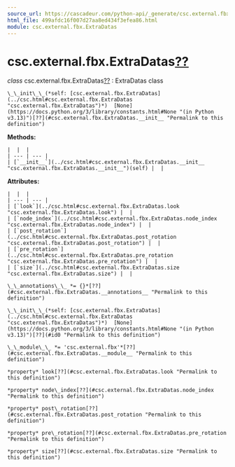 ```yaml
---
source_url: https://cascadeur.com/python-api/_generate/csc.external.fbx.ExtraDatas.html
html_file: 499afdc16f007d27aa8ed434f3efea86.html
module: csc.external.fbx.ExtraDatas
---
```


# csc.external.fbx.ExtraDatas[??](#csc-external-fbx-extradatas "Permalink to this heading")

*class* csc.external.fbx.ExtraDatas[??](#csc.external.fbx.ExtraDatas "Permalink to this definition")
:   ExtraDatas class

    \_\_init\_\_(*self: [csc.external.fbx.ExtraDatas](../csc.html#csc.external.fbx.ExtraDatas "csc.external.fbx.ExtraDatas")*)  [None](https://docs.python.org/3/library/constants.html#None "(in Python v3.13)")[??](#csc.external.fbx.ExtraDatas.__init__ "Permalink to this definition")

    
**Methods:**

    |  |  |
    | --- | --- |
    | [`__init__`](../csc.html#csc.external.fbx.ExtraDatas.__init__ "csc.external.fbx.ExtraDatas.__init__")(self) |  |

    
**Attributes:**

    |  |  |
    | --- | --- |
    | [`look`](../csc.html#csc.external.fbx.ExtraDatas.look "csc.external.fbx.ExtraDatas.look") |  |
    | [`node_index`](../csc.html#csc.external.fbx.ExtraDatas.node_index "csc.external.fbx.ExtraDatas.node_index") |  |
    | [`post_rotation`](../csc.html#csc.external.fbx.ExtraDatas.post_rotation "csc.external.fbx.ExtraDatas.post_rotation") |  |
    | [`pre_rotation`](../csc.html#csc.external.fbx.ExtraDatas.pre_rotation "csc.external.fbx.ExtraDatas.pre_rotation") |  |
    | [`size`](../csc.html#csc.external.fbx.ExtraDatas.size "csc.external.fbx.ExtraDatas.size") |  |

    \_\_annotations\_\_ *= {}*[??](#csc.external.fbx.ExtraDatas.__annotations__ "Permalink to this definition")

    \_\_init\_\_(*self: [csc.external.fbx.ExtraDatas](../csc.html#csc.external.fbx.ExtraDatas "csc.external.fbx.ExtraDatas")*)  [None](https://docs.python.org/3/library/constants.html#None "(in Python v3.13)")[??](#id0 "Permalink to this definition")

    \_\_module\_\_ *= 'csc.external.fbx'*[??](#csc.external.fbx.ExtraDatas.__module__ "Permalink to this definition")

    *property* look[??](#csc.external.fbx.ExtraDatas.look "Permalink to this definition")

    *property* node\_index[??](#csc.external.fbx.ExtraDatas.node_index "Permalink to this definition")

    *property* post\_rotation[??](#csc.external.fbx.ExtraDatas.post_rotation "Permalink to this definition")

    *property* pre\_rotation[??](#csc.external.fbx.ExtraDatas.pre_rotation "Permalink to this definition")

    *property* size[??](#csc.external.fbx.ExtraDatas.size "Permalink to this definition")